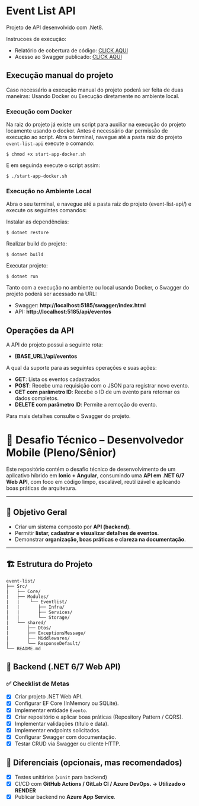 <!--
* README.md 
* event-list 
*
* Created by Tiago Amaral on 05/09/2025. 
* Copyright ©2024 Tiago Amaral. All rights reserved.
-->

# Event List API

Projeto de API desenvolvido com .Net8. 

Instrucoes de execução: 

- Relatório de cobertura de código: [CLICK AQUI](https://tiagosamaral.github.io/event-note-api/)
- Acesso ao Swagger publicado: [CLICK AQUI](https://event-note-api.onrender.com/swagger/index.html)

## Execução manual do projeto
    
Caso necessário a execução manual do projeto poderá ser feita de duas maneiras: Usando Docker ou Execução diretamente no ambiente local.

### Execução com Docker 

Na raiz do projeto já existe um script para auxiliar na execução do projeto locamente usando o docker. 
Antes é necessário dar permissão de execução ao script. Abra o terminal, navegue até a pasta raiz do projeto `event-list-api`
execute o comando: 

```shell
$ chmod +x start-app-docker.sh
```
E em seguinda execute o script assim: 

```shell
$ ./start-app-docker.sh
```

### Execução no Ambiente Local

Abra o seu terminal, e navegue até a pasta raiz do projeto (event-list-api/) e execute os seguintes comandos: 

Instalar as dependências:

```shell
$ dotnet restore
```
Realizar build do projeto: 
```
$ dotnet build
```
Executar projeto: 

```
$ dotnet run
```

<p>Tanto com a execução no ambiente ou local usando Docker, o Swagger do projeto poderá ser acessado na URL:</p>

- Swagger: **http://localhost:5185/swagger/index.html**
- API: **http://localhost:5185/api/eventos**

## Operações da API 

A API do projeto possui a seguinte rota: 

- **[BASE_URL]/api/eventos** 

A qual da suporte para as seguintes operações e suas ações: 
- **GET**: Lista os eventos cadastrados
- **POST**: Recebe uma requisição com o JSON para registrar novo evento.
- **GET com parâmetro ID**: Recebe o ID de um evento para retornar os dados completos.
- **DELETE com parâmetro ID**: Permite a remoção do evento.

Para mais detalhes consulte o Swagger do projeto.

# 🎯 Desafio Técnico – Desenvolvedor Mobile (Pleno/Sênior)

Este repositório contém o desafio técnico de desenvolvimento de um aplicativo híbrido em **Ionic + Angular**, consumindo uma **API em .NET 6/7 Web API**, com foco em código limpo, escalável, reutilizável e aplicando boas práticas de arquitetura.

---

## 📌 Objetivo Geral
- Criar um sistema composto por **API (backend)**.
- Permitir **listar, cadastrar e visualizar detalhes de eventos**.
- Demonstrar **organização, boas práticas e clareza na documentação**.

---

## 🏗️ Estrutura do Projeto

```text
event-list/
├── Src/
|   ├── Core/
|   ├── Modules/
|   |    └── Eventlist/
|   |       ├── Infra/
|   |       ├── Services/
|   |       └── Storage/
|   └── shared/
|       ├── Dtos/
|       ├── ExceptionsMessage/
|       ├── Middlewares/
|       └── ResponseDefault/
└── README.md 
```

## 🔹 Backend (.NET 6/7 Web API)

### ✅ Checklist de Metas
- [X] Criar projeto .NET Web API.
- [X] Configurar EF Core (InMemory ou SQLite).
- [X] Implementar entidade `Evento`.
- [X] Criar repositório e aplicar boas práticas (Repository Pattern / CQRS).
- [X] Implementar validações (título e data).
- [X] Implementar endpoints solicitados.
- [X] Configurar Swagger com documentação.
- [X] Testar CRUD via Swagger ou cliente HTTP.

## 🌟 Diferenciais (opcionais, mas recomendados)

- [X] Testes unitários (`xUnit` para backend)
- [X] CI/CD com **GitHub Actions / GitLab CI / Azure DevOps. -> Utilizado o RENDER**
- [X] Publicar backend no **Azure App Service**.

